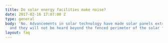 ```yaml
---
title: Do solar energy facilities make noise?
date: 2017-02-16 17:07:00 Z
type: general
body: 'No. Advancements in solar technology have made solar panels extremely quiet,
  and they will not be heard beyond the fenced perimeter of the solar farm.                     '
layout: faq
---
```


